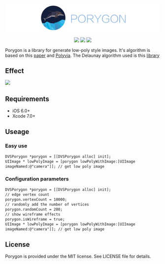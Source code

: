 <p align="center">
<img src="https://raw.githubusercontent.com/DevinShine/Porygon/master/Art/logo.png" alt="Porygon" title="Porygon" width="557"/>
</p>

<p align="center">
<a href="https://travis-ci.org/DevinShine/Porygon"><img src="https://img.shields.io/travis/DevinShine/Porygon/master.svg"></a>
<a href="https://raw.githubusercontent.com/DevinShine/Porygon/master/LICENSE"><img src="https://img.shields.io/badge/license-MIT-green.svg?style=flat"></a>
<a href="https://www.apple.com/nl/ios/"><img src="https://img.shields.io/badge/support-iOS%207%2B%20-blue.svg?style=flat"></a>
</p>

Porygon is a library for generate low-poly style images. It's algorithm is based on this [paper](http://ieeexplore.ieee.org/document/7314186/) and  [Polyvia](https://github.com/Ovilia/Polyvia). The Delaunay algorithm used is this [library](https://github.com/eloraiby/delaunay)

## Effect
![](Art/effect.jpg)

## Requirements

* iOS 6.0+
* Xcode 7.0+

## Useage


### Easy use
``` objc
DVSPorygon *porygon = [[DVSPorygon alloc] init];
UIImage * lowPolyImage = [porygon lowPolyWithImage:[UIImage imageNamed:@"camera"]]; // get low poly image
```

### Configuration parameters

``` objc
DVSPorygon *porygon = [[DVSPorygon alloc] init];
// edge vertex count
porygon.vertexCount = 10000;
// randomly add the number of vertices
porygon.randomCount = 200;
// show wireframe effects
porygon.isWireframe = true;
UIImage * lowPolyImage = [porygon lowPolyWithImage:[UIImage imageNamed:@"camera"]]; // get low poly image
```

## License
Porygon is provided under the MIT license. See LICENSE file for details.


